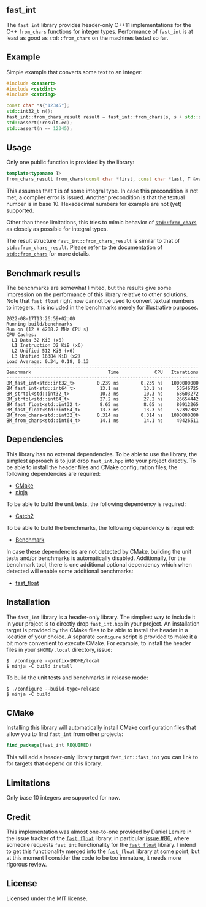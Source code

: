 fast_int
--------

The `fast_int` library provides header-only C++11 implementations for the C++ `from_chars` functions for integer types. Performance of `fast_int` is at least as good as `std::from_chars` on the machines tested so far.

Example
-------

Simple example that converts some text to an integer:

```C++
#include <cassert>
#include <cstdint>
#include <cstring>

const char *s{"12345"};
std::int32_t n{};
fast_int::from_chars_result result = fast_int::from_chars(s, s + std::strlen(s), n);
std::assert(!result.ec);
std::assert(n == 12345);
```

Usage
-----

Only one public function is provided by the library:

```C++
template<typename T>
from_chars_result from_chars(const char *first, const char *last, T &value) noexcept;
```

This assumes that `T` is of some integral type. In case this precondition is not met, a compiler error is issued. Another precondition is that the textual number is in base 10. Hexadecimal numbers for example are not (yet) supported.

Other than these limitations, this tries to mimic behavior of [`std::from_chars`](https://en.cppreference.com/w/cpp/utility/from_chars) as closely as possible for integral types.

The result structure `fast_int::from_chars_result` is similar to that of `std::from_chars_result`. Please refer to the documentation of [`std::from_chars`](https://en.cppreference.com/w/cpp/utility/from_chars) for more details.

Benchmark results
-----------------

The benchmarks are somewhat limited, but the results give some impression on the performance of this library relative to other solutions. Note that `fast_float` right now cannot be used to convert textual numbers to integers, it is included in the benchmarks merely for illustrative purposes.

```
2022-08-17T13:26:59+02:00
Running build/benchmarks
Run on (12 X 4208.2 MHz CPU s)
CPU Caches:
  L1 Data 32 KiB (x6)
  L1 Instruction 32 KiB (x6)
  L2 Unified 512 KiB (x6)
  L3 Unified 16384 KiB (x2)
Load Average: 0.34, 0.18, 0.13
----------------------------------------------------------------------
Benchmark                            Time             CPU   Iterations
----------------------------------------------------------------------
BM_fast_int<std::int32_t>        0.239 ns        0.239 ns   1000000000
BM_fast_int<std::int64_t>         13.1 ns         13.1 ns     53546725
BM_strtol<std::int32_t>           10.3 ns         10.3 ns     68603272
BM_strtol<std::int64_t>           27.2 ns         27.2 ns     26654442
BM_fast_float<std::int32_t>       8.65 ns         8.65 ns     80912265
BM_fast_float<std::int64_t>       13.3 ns         13.3 ns     52397382
BM_from_chars<std::int32_t>      0.314 ns        0.314 ns   1000000000
BM_from_chars<std::int64_t>       14.1 ns         14.1 ns     49426511
```

Dependencies
------------

This library has no external dependencies. To be able to use the library, the simplest approach is to just drop `fast_int.hpp` into your project directly. To be able to install the header files and CMake configuration files, the following dependencies are required:

* [CMake](https://cmake.org/)
* [ninja](https://ninja-build.org/)

To be able to build the unit tests, the following dependency is required:

* [Catch2](https://github.com/catchorg/Catch2)

To be able to build the benchmarks, the following dependency is required:

* [Benchmark](https://github.com/google/benchmark)

In case these dependencies are not detected by CMake, building the unit tests and/or benchmarks is automatically disabled. Additionally, for the benchmark tool, there is one additional optional dependency which when detected will enable some additional benchmarks:

* [fast_float](https://github.com/fastfloat/fast_float)

Installation
------------

The `fast_int` library is a header-only library. The simplest way to include it in your project is to directly drop `fast_int.hpp` in your project. An installation target is provided by the CMake files to be able to install the header in a location of your choice. A separate `configure` script is provided to make it a bit more convenient to execute CMake. For example, to install the header files in your `$HOME/.local` directory, issue:

```
$ ./configure --prefix=$HOME/local
$ ninja -C build install
```

To build the unit tests and benchmarks in release mode:

```
$ ./configure --build-type=release
$ ninja -C build
```

CMake
-----

Installing this library will automatically install CMake configuration files that allow you to find `fast_int` from other projects:

```cmake
find_package(fast_int REQUIRED)
```

This will add a header-only library target `fast_int::fast_int` you can link to for targets that depend on this library.

Limitations
-----------

Only base 10 integers are supported for now.

Credit
------

This implementation was almost one-to-one provided by Daniel Lemire in the issue tracker of the [`fast_float`](https://github.com/fastfloat/fast_float) library, in particular [issue #86](https://github.com/fastfloat/fast_float/issues/86), where someone requests `fast_int` functionality for the [`fast_float`](https://github.com/fastfloat/fast_float) library. I intend to get this functionality merged into the [`fast_float`](https://github.com/fastfloat/fast_float) library at some point, but at this moment I consider the code to be too immature, it needs more rigorous review.

License
-------

Licensed under the MIT license.
